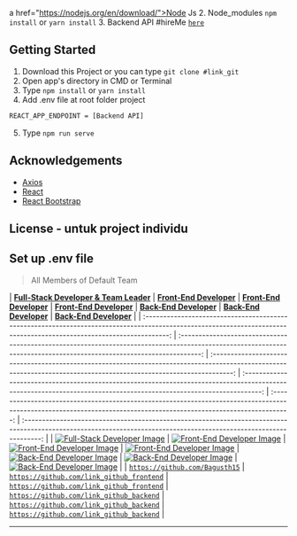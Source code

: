 a href="https://nodejs.org/en/download/">Node Js</a> 2. Node_modules `npm install` or `yarn install` 3. Backend API #hireMe [`here`](https://github.com/hireMe123123/hire-me-backend)

## Getting Started

1. Download this Project or you can type `git clone #link_git`
2. Open app's directory in CMD or Terminal
3. Type `npm install` or `yarn install`
4. Add .env file at root folder project

```sh
REACT_APP_ENDPOINT = [Backend API]
```

5. Type `npm run serve`

## Acknowledgements

- [Axios](https://www.npmjs.com/package/axios)
- [React](https://reactjs.org/)
- [React Bootstrap](https://react-bootstrap.github.io/)

## License - untuk project individu

## Set up .env file

> All Members of Default Team

| <a href="#" target="_blank">**Full-Stack Developer & Team Leader**</a> | <a href="https://github.com/KevinReyhanW" target="_blank">**Front-End Developer**</a> | <a href="https://github.com/mabdullah12101" target="_blank">**Front-End Developer**</a> | <a href="#" target="_blank">**Front-End Developer**</a> | <a href="https://github.com/saintrosid21" target="_blank">**Back-End Developer**</a> | <a href="https://github.com/Fhmi00" target="_blank">**Back-End Developer**</a> | <a href="https://github.com/ahmaddhohirazhari" target="_blank">**Back-End Developer**</a> |
|
:-------------------------------------------------------------------------------------------------------------------------------------------------------------------: | :------------------------------------------------------------------------------------------------------------------------------------------------------------------: | :------------------------------------------------------------------------------------------------------------------------------------------------------------------: | :-----------------------------------------------------------------------------------------------------------------------------------------------------------------: | :-----------------------------------------------------------------------------------------------------------------------------------------------------------------: | :-----------------------------------------------------------------------------------------------------------------------------------------------------------------: |
| [![Full-Stack Developer Image](https://avatars1.githubusercontent.com/u/36648956?s=460&u=231204fcec6ae5e59f7249acf062af41d00fbc1c&v=4)](https://github.com/Bagusth15) | [![Front-End Developer Image](https://avatars.githubusercontent.com/u/109788771?v=4)](https://github.com/KevinReyhanW) | [![Front-End Developer Image](https://avatars.githubusercontent.com/u/111334061?v=4)](https://github.com/mabdullah12101) | [![Front-End Developer Image](https://avatars.githubusercontent.com/u/111334061?v=4)](https://github.com/mabdullah12101) | [![Back-End Developer Image](https://avatars.githubusercontent.com/u/110646618?v=4)](https://github.com/saintrosid21) | [![Back-End Developer Image](https://avatars.githubusercontent.com/u/101547733?v=4)](https://github.com/Fhmi00) | [![Back-End Developer Image](https://avatars1.githubusercontent.com/u/36648956?s=460&u=231204fcec6ae5e59f7249acf062af41d00fbc1c&v=4)](https://github.com/ahmaddhohirazhari) |
| <a href="https://github.com/Bagusth15" target="_blank">`https://github.com/Bagusth15`</a> | <a href="https://github.com/link_github_frontend" target="_blank">`https://github.com/link_github_frontend`</a> | <a href="https://github.com/link_github_frontend" target="_blank">`https://github.com/link_github_frontend`</a> | <a href="https://github.com/link_github_backend" target="_blank">`https://github.com/link_github_backend`</a> | <a href="https://github.com/link_github_backend" target="_blank">`https://github.com/link_github_backend`</a> | <a href="https://github.com/link_github_backend" target="_blank">`https://github.com/link_github_backend`</a> |

---
